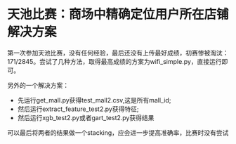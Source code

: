 # 天池比赛：商场中精确定位用户所在店铺解决方案
第一次参加天池比赛，没有任何经验，最后还没有上传最好成绩，初赛惨被淘汰：171/2845。尝试了几种方法，取得最高成绩的方案为wifi_simple.py，直接运行即可。

另外的一个解决方案：
- 先运行get_mall.py获得test_mall2.csv,这是所有mall_id;
- 然后运行extract_feature_test2.py获得特征;
- 然后运行xgb_test2.py或者gart_test2.py获得结果


可以最后将两者的结果做一个stacking，应会进一步提高准确率，比赛时没有尝试
